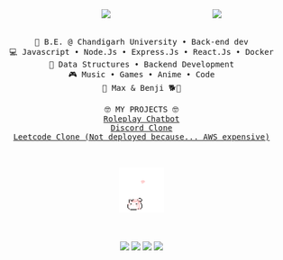 <div align="center">
<img src="https://media1.tenor.com/m/8R15rp_BLAAAAAAd/your-lie-in-april.gif" width="25%" align="right"/>
<img src="https://readme-typing-svg.demolab.com?font=Inconsolata&weight=500&size=50&duration=4000&pause=200&color=EA4AAA&center=true&vCenter=true&multiline=true&repeat=false&random=false&width=1300&height=140&lines=Hi+Hi+Hi+Hi+Hi;I'm+Harshit%2C+a+tech+goblin+and+a+delulu+soul+%E2%9C%A9" width="65%" />
<br><br>
<pre>
💼 B.E. @ Chandigarh University • Back-end dev
💻 Javascript • Node.Js • Express.Js • React.Js • Docker
📖 Data Structures • Backend Development
🎮 Music • Games • Anime • Code
🐾 Max & Benji 🐕🐶
<div>
🤓 MY PROJECTS 🤓
<a href="https://roleplay-chat-bot-frontend.onrender.com/">Roleplay Chatbot</a>
<a href="https://discord-clone-ndyn.onrender.com">Discord Clone</a>
<a href="https://github.com/HarshitBamotra/Leetcode-Project">Leetcode Clone (Not deployed because... AWS expensive)</a>
</div>
</pre>
<br>
<img src="https://github.com/HarshitBamotra/HarshitBamotra/blob/main/assets/585616990345887754.gif?raw=true" height="80"/>
<br><br><br>

[![](https://img.shields.io/badge/Linkedin-white?style=for-the-badge&logo=inspire&logoColor=white&color=EA4AAA)](https://www.linkedin.com/in/harshit-bamotra-845b57269/)
[![](https://img.shields.io/badge/github-white?style=for-the-badge&logo=github&logoColor=white&color=EA4AAA)](https://github.com/HarshitBamotra)
[![](https://img.shields.io/badge/Leetcode-white?style=for-the-badge&logo=leetcode&logoColor=white&color=EA4AAA)](https://leetcode.com/u/Harshit_Bamotra/)
[![](https://img.shields.io/badge/Email-white?style=for-the-badge&logo=gmail&logoColor=white&color=EA4AAA)](mailto:harshitbamotra.01@gmail.com)
</div>
